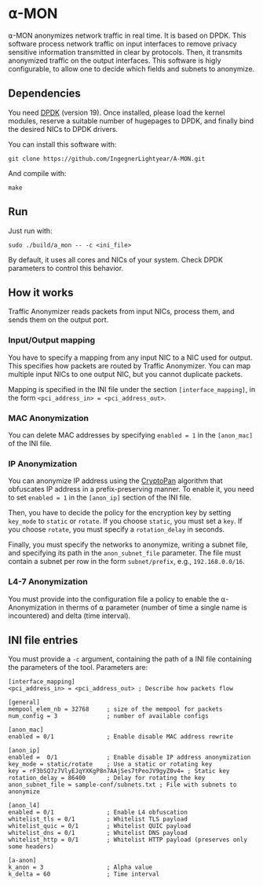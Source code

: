 # ⍺-MON
⍺-MON anonymizes network traffic in real time. It is based on DPDK.
This software process network traffic on input interfaces to remove privacy sensitive information transmitted in clear by protocols.
Then, it transmits anonymized traffic on the output interfaces.
This software is higly configurable, to allow one to decide which fields and subnets to anonymize. 

## Dependencies

You need [DPDK](http://dpdk.org/) (version 19).
Once installed, please load the kernel modules, reserve a suitable number of hugepages to DPDK, and finally bind the desired NICs to DPDK drivers.

You can install this software with:
``` 
git clone https://github.com/IngegnerLightyear/A-MON.git
```

And compile with:
```
make
```

## Run
Just run with:
```
sudo ./build/a_mon -- -c <ini_file>
```

By default, it uses all cores and NICs of your system. Check DPDK parameters to control this behavior.

## How it works

Traffic Anonymizer reads packets from input NICs, process them, and sends them on the output port.

### Input/Output mapping

You have to specify a mapping from any input NIC to a NIC used for output. This specifies how packets are routed by Traffic Anonymizer.
You can map multiple input NICs to one output NIC, but you cannot duplicate packets.

Mapping is specified in the INI file under the section `[interface_mapping]`, in the form `<pci_address_in> = <pci_address_out>`.

### MAC Anonymization

You can delete MAC addresses by specifying `enabled = 1` in the `[anon_mac]` of the INI file.

### IP Anonymization

You can anonymize IP address using the [CryptoPan](https://www.cc.gatech.edu/computing/Networking/projects/cryptopan/) algorithm that obfuscates IP address in a prefix-preserving manner. To enable it, you need to set `enabled = 1` in the `[anon_ip]` section of the INI file.

Then, you have to decide the policy for the encryption key by setting `key_mode` to `static` or `rotate`.
If you choose `static`, you must set a `key`. If you choose `rotate`, you must specify a `rotation_delay` in seconds.

Finally, you must specify the networks to anonymize, writing a subnet file, and specifying its path in the `anon_subnet_file` parameter. The file must contain a subnet per row in the form `subnet/prefix`, e.g., `192.168.0.0/16`.

### L4-7 Anonymization

You must provide into the configuration file a policy to enable the ⍺-Anonymization in therms of ⍺ parameter (number of time a single name is incountered) and delta (time interval).

## INI file entries
You must provide a `-c` argument, containing the path of a INI file containing the parameters of the tool.
Parameters are:
```
[interface_mapping]
<pci_address_in> = <pci_address_out> ; Describe how packets flow

[general]
mempool_elem_nb = 32768     ; size of the mempool for packets
num_config = 3              ; number of available configs

[anon_mac]
enabled = 0/1               ; Enable disable MAC address rewrite

[anon_ip]
enabled =  0/1              ; Enable disable IP address anonymization
key_mode = static/rotate    ; Use a static or rotating key
key = rF3bSQ7z7VlyEJqYXKgP8n7AAjSes7tPeoJV9gyZ0v4= ; Static key
rotation_delay = 86400      ; Delay for rotating the key
anon_subnet_file = sample-conf/subnets.txt ; File with subnets to anonymize

[anon_l4]
enabled = 0/1               ; Enable L4 obfuscation
whitelist_tls = 0/1         ; Whitelist TLS payload
whitelist_quic = 0/1        ; Whitelist QUIC payload
whitelist_dns = 0/1         ; Whitelist DNS payload
whitelist_http = 0/1        ; Whitelist HTTP payload (preserves only some headers)

[a-anon]
k_anon = 3                  ; Alpha value
k_delta = 60                ; Time interval
```



